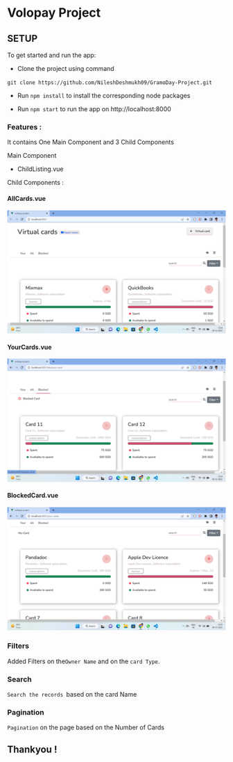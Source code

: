 # Volopay Project

## SETUP

To get started and run the app:

- Clone the project using command

` git clone https://github.com/NileshDeshmukh09/GramoDay-Project.git `

- Run ` npm install ` to install the corresponding node packages

- Run ` npm start ` to run the app on http://localhost:8000


### Features :

It contains One Main Component and 3 Child Components 

Main Component 
- ChildListing.vue

Child Components : 

#### AllCards.vue
![AllCards](https://github.com/NileshDeshmukh09/Volopay-project/blob/master/screenshots/All-card.png?raw=true)

#### YourCards.vue
![YourCards](https://github.com/NileshDeshmukh09/Volopay-project/blob/master/screenshots/blocked-card.png?raw=true)

#### BlockedCard.vue
![YourCards](https://github.com/NileshDeshmukh09/Volopay-project/blob/master/screenshots/your-card-page.png?raw=true)

### Filters 
Added Filters on the` Owner Name ` and on the ` card Type `.

### Search 
`Search the records `based on the card Name

### Pagination 

` Pagination ` on the page based on the Number of Cards 
## Thankyou !
